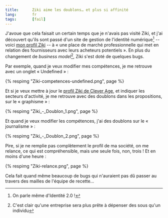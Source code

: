 ```yaml
---
title:      Ziki aime les doublons… et plus si affinité
lang:       fr
tags:       [fail]
---
```


J'avoue que cela faisait un certain temps que je n'avais pas visité Ziki, et j'ai découvert qu'ils sont passé d'un site de gestion de l'identité numérique[^1] -- voici [mon profil Ziki](http://www.ziki.com/fr/nhoizey+1005) -- à « une place de marché professionnelle qui met en relation des fournisseurs avec leurs acheteurs potentiels ». En plus du changement de *business model*[^2], Ziki s'est doté de quelques bugs.


[^1]: On parle même d'Identité 2.0 !

[^2]: C'est clair qu'une entreprise sera plus prête à dépenser des sous qu'un individu

Par exemple, quand je veux modifier mes compétences, je me retrouve avec un onglet « Undefined » :

{% respimg "Ziki-competences-undefined.png", page %}


Et si je veux mettre à jour le [profil Ziki de Clever Age](http://www.ziki.com/fr/clever-age+1955), et indiquer les secteurs d'activité, je me retrouve avec des doublons dans les propositions, sur le « graphisme » :

{% respimg "Ziki_-_Doublon_1.png", page %}


Et quand je veux modifier les compétences, j'ai des doublons sur le « journalisme » :

{% respimg "Ziki_-_Doublon_2.png", page %}


Pire, si je ne remplie pas complètement le profil de ma société, on me relance, ce qui est compréhensible, mais une seule fois, non, trois ! Et en moins d'une heure :

{% respimg "Ziki-relance.png", page %}


Cela fait quand même beaucoup de bugs qui n'auraient pas dû passer au travers des mailles de l'équipe de recette…
